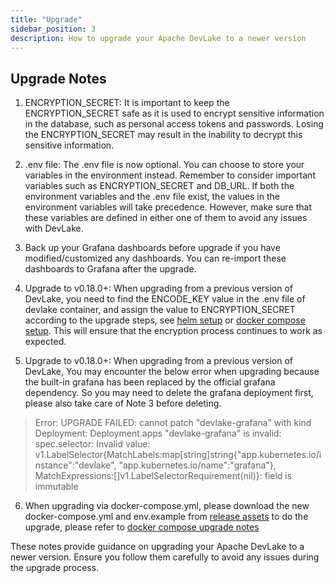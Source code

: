 ```yaml
---
title: "Upgrade"
sidebar_position: 3
description: How to upgrade your Apache DevLake to a newer version
---
```


## Upgrade Notes

1. ENCRYPTION_SECRET: It is important to keep the ENCRYPTION_SECRET safe as it is used to encrypt sensitive information in the database, such as personal access tokens and passwords. Losing the ENCRYPTION_SECRET may result in the inability to decrypt this sensitive information.

2. .env file: The .env file is now optional. You can choose to store your variables in the environment instead. Remember to consider important variables such as ENCRYPTION_SECRET and DB_URL. If both the environment variables and the .env file exist, the values in the environment variables will take precedence. However, make sure that these variables are defined in either one of them to avoid any issues with DevLake.

3. Back up your Grafana dashboards before upgrade if you have modified/customized any dashboards. You can re-import these dashboards to Grafana after the upgrade.

4. Upgrade to v0.18.0+: When upgrading from a previous version of DevLake, you need to find the ENCODE_KEY value in the .env file of devlake container, and assign the value to ENCRYPTION_SECRET according to the upgrade steps, see [helm setup](https://devlake.apache.org/docs/next/GettingStarted/HelmSetup) or [docker compose setup](https://devlake.apache.org/docs/next/GettingStarted/DockerComposeSetup). This will ensure that the encryption process continues to work as expected.

5. Upgrade to v0.18.0+: When upgrading from a previous version of DevLake, You may encounter the below error when upgrading because the built-in grafana has been replaced by the official grafana dependency. So you may need to delete the grafana deployment first, please also take care of Note 3 before deleting.

> Error: UPGRADE FAILED: cannot patch "devlake-grafana" with kind Deployment: Deployment.apps "devlake-grafana" is invalid: spec.selector: Invalid value: v1.LabelSelector{MatchLabels:map[string]string{"app.kubernetes.io/instance":"devlake", "app.kubernetes.io/name":"grafana"}, MatchExpressions:[]v1.LabelSelectorRequirement(nil)}: field is immutable

6. When upgrading via docker-compose.yml, please download the new docker-compose.yml and env.example from [release assets](https://github.com/apache/incubator-devlake/releases) to do the upgrade, please refer to [docker compose upgrade notes](./DockerComposeSetup.md)

These notes provide guidance on upgrading your Apache DevLake to a newer version. Ensure you follow them carefully to avoid any issues during the upgrade process.
